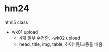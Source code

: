 # hm24
html5 class

- wk01 upload
  - 4개 일부 수정함.
  -wk02 upload
  - head, title, img, table, 하이퍼링크<a>등을 배움.
